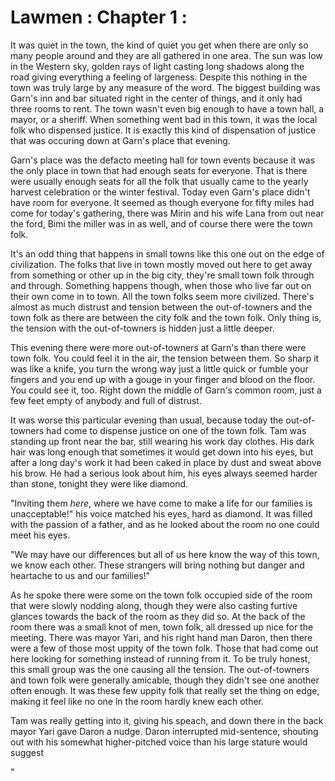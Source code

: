 # Lawmen : Chapter 1 : 

It was quiet in the town, the kind of quiet you get when there are only so many
people around and they are all gathered in one area. The sun was low in the
Western sky, golden rays of light casting long shadows along the road giving
everything a feeling of largeness. Despite this nothing in the town was truly
large by any measure of the word. The biggest building was Garn's inn and bar
situated right in the center of things, and it only had three rooms to rent.
The town wasn't even big enough to have a town hall, a mayor, or a sheriff.
When something went bad in this town, it was the local folk who dispensed
justice. It is exactly this kind of dispensation of justice that was occuring
down at Garn's place that evening.

Garn's place was the defacto meeting hall for town events because it was the only
place in town that had enough seats for everyone. That is there were usually enough
seats for all the folk that usually came to the yearly harvest celebration or the
winter festival. Today even Garn's place didn't have room for everyone. It seemed
as though everyone for fifty miles had come for today's gathering, there was Mirin
and his wife Lana from out near the ford, Bimi the miller was in as well, and of
course there were the town folk.

It's an odd thing that happens in small towns like this one out on the edge of
civilization. The folks that live in town mostly moved out here to get away from
something or other up in the big city, they're small town folk through and through.
Something happens though, when those who live far out on their own come in to town.
All the town folks seem more civilized. There's almost as much distrust and tension
between the out-of-towners and the town folk as there are between the city folk and
the town folk. Only thing is, the tension with the out-of-towners is hidden just
a little deeper.

This evening there were more out-of-towners at Garn's than there were town folk.
You could feel it in the air, the tension between them. So sharp it was like a knife,
you turn the wrong way just a little quick or fumble your fingers and you end up
with a gouge in your finger and blood on the floor. You could see it, too. Right
down the middle of Garn's common room, just a few feet empty of anybody and full
of distrust.

It was worse this particular evening than usual, because today the out-of-towners
had come to dispense justice on one of the town folk. Tam was standing up front
near the bar, still wearing his work day clothes. His dark hair was long enough
that sometimes it would get down into his eyes, but after a long day's work it had been
caked in place by dust and sweat above his brow. He had a serious look about him,
his eyes always seemed harder than stone, tonight they were like diamond.

"Inviting them _here_, where we have come to make a life for our families is
unacceptable!" his voice matched his eyes, hard as diamond. It was filled with
the passion of a father, and as he looked about the room no one could meet his eyes.

"We may have our differences but all of us here know the way of this town, we
know each other. These strangers will bring nothing but danger and heartache to
us and our families!"

As he spoke there were some on the town folk occupied side of the room
that were slowly nodding along, though they were also casting furtive glances
towards the back of the room as they did so. At the back of the room there was a
small knot of men, town folk, all dressed up nice for the meeting. There was mayor
Yari, and his right hand man Daron, then there were a few of those most uppity of
the town folk. Those that had come out here looking for something instead of running
from it. To be truly honest, this small group was the one causing all the tension.
The out-of-towners and town folk were generally amicable, though they didn't see
one another often enough. It was these few uppity folk that really set the thing
on edge, making it feel like no one in the room hardly knew each other.

Tam was really getting into it, giving his speach, and down there in the back mayor
Yari gave Daron a nudge. Daron interrupted mid-sentence, shouting out with his
somewhat higher-pitched voice than his large stature would suggest

"
